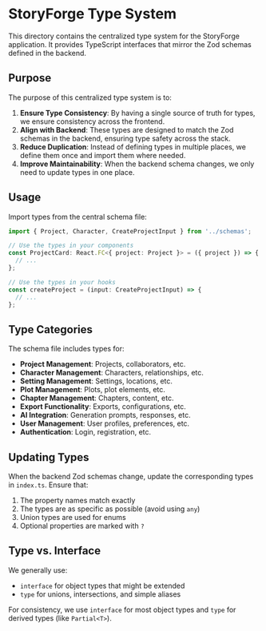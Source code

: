 # StoryForge Type System

This directory contains the centralized type system for the StoryForge application. It provides TypeScript interfaces that mirror the Zod schemas defined in the backend.

## Purpose

The purpose of this centralized type system is to:

1. **Ensure Type Consistency**: By having a single source of truth for types, we ensure consistency across the frontend.
2. **Align with Backend**: These types are designed to match the Zod schemas in the backend, ensuring type safety across the stack.
3. **Reduce Duplication**: Instead of defining types in multiple places, we define them once and import them where needed.
4. **Improve Maintainability**: When the backend schema changes, we only need to update types in one place.

## Usage

Import types from the central schema file:

```typescript
import { Project, Character, CreateProjectInput } from '../schemas';

// Use the types in your components
const ProjectCard: React.FC<{ project: Project }> = ({ project }) => {
  // ...
};

// Use the types in your hooks
const createProject = (input: CreateProjectInput) => {
  // ...
};
```

## Type Categories

The schema file includes types for:

- **Project Management**: Projects, collaborators, etc.
- **Character Management**: Characters, relationships, etc.
- **Setting Management**: Settings, locations, etc.
- **Plot Management**: Plots, plot elements, etc.
- **Chapter Management**: Chapters, content, etc.
- **Export Functionality**: Exports, configurations, etc.
- **AI Integration**: Generation prompts, responses, etc.
- **User Management**: User profiles, preferences, etc.
- **Authentication**: Login, registration, etc.

## Updating Types

When the backend Zod schemas change, update the corresponding types in `index.ts`. Ensure that:

1. The property names match exactly
2. The types are as specific as possible (avoid using `any`)
3. Union types are used for enums
4. Optional properties are marked with `?`

## Type vs. Interface

We generally use:

- `interface` for object types that might be extended
- `type` for unions, intersections, and simple aliases

For consistency, we use `interface` for most object types and `type` for derived types (like `Partial<T>`). 